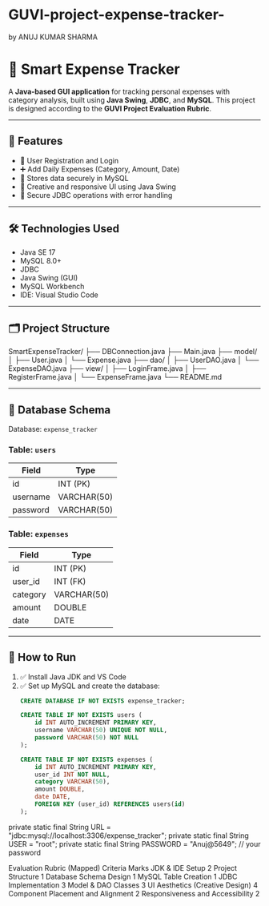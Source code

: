 # GUVI-project-expense-tracker-
by ANUJ KUMAR SHARMA 
# 💸 Smart Expense Tracker

A **Java-based GUI application** for tracking personal expenses with category analysis, built using **Java Swing**, **JDBC**, and **MySQL**. This project is designed according to the **GUVI Project Evaluation Rubric**.

---

## 📌 Features

- 👤 User Registration and Login
- ➕ Add Daily Expenses (Category, Amount, Date)
- 📂 Stores data securely in MySQL
- 🎨 Creative and responsive UI using Java Swing
- 🔐 Secure JDBC operations with error handling

---

## 🛠️ Technologies Used

- Java SE 17
- MySQL 8.0+
- JDBC
- Java Swing (GUI)
- MySQL Workbench
- IDE: Visual Studio Code

---

## 🗂️ Project Structure

SmartExpenseTracker/
├── DBConnection.java
├── Main.java
├── model/
│ ├── User.java
│ └── Expense.java
├── dao/
│ ├── UserDAO.java
│ └── ExpenseDAO.java
├── view/
│ ├── LoginFrame.java
│ ├── RegisterFrame.java
│ └── ExpenseFrame.java
└── README.md





---

## 🧱 Database Schema

Database: `expense_tracker`

### Table: `users`

| Field     | Type          |
|-----------|---------------|
| id        | INT (PK)      |
| username  | VARCHAR(50)   |
| password  | VARCHAR(50)   |

### Table: `expenses`

| Field     | Type           |
|-----------|----------------|
| id        | INT (PK)       |
| user_id   | INT (FK)       |
| category  | VARCHAR(50)    |
| amount    | DOUBLE         |
| date      | DATE           |

---

## 🚀 How to Run

1. ✅ Install Java JDK and VS Code
2. ✅ Set up MySQL and create the database:
   ```sql
   CREATE DATABASE IF NOT EXISTS expense_tracker;

   CREATE TABLE IF NOT EXISTS users (
       id INT AUTO_INCREMENT PRIMARY KEY,
       username VARCHAR(50) UNIQUE NOT NULL,
       password VARCHAR(50) NOT NULL
   );

   CREATE TABLE IF NOT EXISTS expenses (
       id INT AUTO_INCREMENT PRIMARY KEY,
       user_id INT NOT NULL,
       category VARCHAR(50),
       amount DOUBLE,
       date DATE,
       FOREIGN KEY (user_id) REFERENCES users(id)
   );


private static final String URL = "jdbc:mysql://localhost:3306/expense_tracker";
private static final String USER = "root";
private static final String PASSWORD = "Anuj@5649"; // your password


 Evaluation Rubric (Mapped)
Criteria	Marks
JDK & IDE Setup	2
Project Structure	1
Database Schema Design	1
MySQL Table Creation	1
JDBC Implementation	3
Model & DAO Classes	3
UI Aesthetics (Creative Design)	4
Component Placement and Alignment	2
Responsiveness and Accessibility	2


